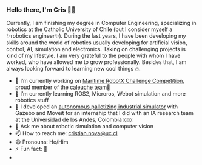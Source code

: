 ### Hello there,  I'm Cris 👋😁

Currently, I am finishing my degree in Computer Engineering, specializing in robotics at the Catholic University of Chile (but I consider myself a ✨robotics engineer✨).
During the last years, I have been developing my skills around the world of robotics usually developing for artificial vision, control, AI, simulation and electronics. Taking on challenging projects is kind of my lifestyle. I am very grateful to the people with whom I have worked, who have allowed me to grow professionally. Besides that, I am always looking forward to learning new cool things 🔥.

<!--
**MonkyDCristian/MonkyDCristian** is a ✨ _special_ ✨ repository because its `README.md` (this file) appears on your GitHub profile.

Here are some ideas to get you started:

- 🔭 I’m currently working on ...
- 🌱 I’m currently learning ...
- 👯 I’m looking to collaborate on ...
- 🤔 I’m looking for help with ...
- 💬 Ask me about ...
- 📫 How to reach me: ...
- 😄 Pronouns: ...
- ⚡ Fun fact: ...
-->

- 🔭 I’m currently working on [Maritime RobotX Challenge Competition](https://robotx.org/programs/robotx-challenge-2022/), proud member of the [caleuche team](https://www.instagram.com/caleuche_robotx)🦾
- 🌱 I’m currently learning ROS2, Microros, Webot simulation and more robotics stuff
- 🤖 I developed an [autonomous palletizing industrial simulator](https://github.com/MonkyDCristian/SEMA_Sim) with Gazebo and Moveit for an internship that I did with an IA research team at the Universidad de los Andes, Colombia 🇨🇴
- 💬 Ask me about robotic simulation and computer vision
- 📫 How to reach me: cristian.nova@uc.cl
- 😄 Pronouns: He/Him
- ⚡ Fun fact: 🤨
-



